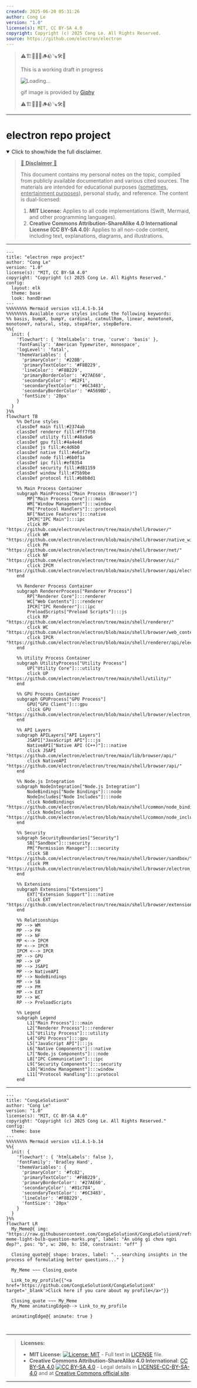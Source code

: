 ```yaml
---
created: 2025-06-20 05:31:26
author: Cong Le
version: "1.0"
license(s): MIT, CC BY-SA 4.0
copyright: Copyright (c) 2025 Cong Le. All Rights Reserved.
source: https://github.com/electron/electron
---
```



> ⚠️🏗️🚧🦺🧱🪵🪨🪚🛠️👷
> 
> This is a working draft in progress
> 
> ![Loading...](https://media2.giphy.com/media/v1.Y2lkPTc5MGI3NjExMXVjejV3dnVjc2o5MXd3eXBvcDR1cHlzbHQ1Z2R6YjY0ZHpmdjJ6OCZlcD12MV9pbnRlcm5hbF9naWZfYnlfaWQmY3Q9Zw/hL9q5k9dk9l0wGd4e0/giphy.gif)
>
> gif image is provided by [Giphy](https://giphy.com)
> 
> ⚠️🏗️🚧🦺🧱🪵🪨🪚🛠️👷


----




# electron repo project
<details open>
<summary>Click to show/hide the full disclaimer.</summary>
   
> <ins>📢 **Disclaimer** 🚨</ins>
>
> This document contains my personal notes on the topic,
> compiled from publicly available documentation and various cited sources.
> The materials are intended for educational purposes (<ins>sometimes, entertainment purposes</ins>), personal study, and reference.
> The content is dual-licensed:
> 1. **MIT License:** Applies to all code implementations (Swift, Mermaid, and other programming languages).
> 2. **Creative Commons Attribution-ShareAlike 4.0 International License (CC BY-SA 4.0):** Applies to all non-code content, including text, explanations, diagrams, and illustrations.

</details>


----

```mermaid
---
title: "electron repo project"
author: "Cong Le"
version: "1.0"
license(s): "MIT, CC BY-SA 4.0"
copyright: "Copyright (c) 2025 Cong Le. All Rights Reserved."
config:
  layout: elk
  theme: base
  look: handDrawn
---
%%%%%%%% Mermaid version v11.4.1-b.14
%%%%%%%% Available curve styles include the following keywords:
%% basis, bumpX, bumpY, cardinal, catmullRom, linear, monotoneX, monotoneY, natural, step, stepAfter, stepBefore.
%%{
  init: {
    'flowchart': { 'htmlLabels': true, 'curve': 'basis' },
    'fontFamily': 'American Typewriter, monospace',
    'logLevel': 'fatal',
    'themeVariables': {
      'primaryColor': '#22BB',
      'primaryTextColor': '#F8B229',
      'lineColor': '#F8B229',
      'primaryBorderColor': '#27AE60',
      'secondaryColor': '#E2F1',
      'secondaryTextColor': '#6C3483',
      'secondaryBorderColor': '#A569BD',
      'fontSize': '20px'
    }
  }
}%%
flowchart TB
    %% Define styles
    classDef main fill:#2374ab
    classDef renderer fill:#ff7f50
    classDef utility fill:#48a9a6
    classDef gpu fill:#4a4e4d
    classDef js fill:#c4d6b0
    classDef native fill:#e6af2e
    classDef node fill:#6b0f1a
    classDef ipc fill:#ef8354
    classDef security fill:#d81159
    classDef window fill:#75b9be
    classDef protocol fill:#b8b8d1

    %% Main Process Container
    subgraph MainProcess["Main Process (Browser)"]
        MP["Main Process Core"]:::main
        WM["Window Management"]:::window
        PH["Protocol Handlers"]:::protocol
        NF["Native Features"]:::native
        IPCM["IPC Main"]:::ipc
        click MP "https://github.com/electron/electron/tree/main/shell/browser/"
        click WM "https://github.com/electron/electron/blob/main/shell/browser/native_window.h"
        click PH "https://github.com/electron/electron/tree/main/shell/browser/net/"
        click NF "https://github.com/electron/electron/tree/main/shell/browser/ui/"
        click IPCM "https://github.com/electron/electron/blob/main/shell/browser/api/electron_api_ipc_main.cc"
    end

    %% Renderer Process Container
    subgraph RendererProcess["Renderer Process"]
        RP["Renderer Core"]:::renderer
        WC["Web Contents"]:::renderer
        IPCR["IPC Renderer"]:::ipc
        PreloadScripts["Preload Scripts"]:::js
        click RP "https://github.com/electron/electron/tree/main/shell/renderer/"
        click WC "https://github.com/electron/electron/blob/main/shell/browser/web_contents_preferences.h"
        click IPCR "https://github.com/electron/electron/blob/main/shell/renderer/api/electron_api_ipc_renderer.cc"
    end

    %% Utility Process Container
    subgraph UtilityProcess["Utility Process"]
        UP["Utility Core"]:::utility
        click UP "https://github.com/electron/electron/tree/main/shell/utility/"
    end

    %% GPU Process Container
    subgraph GPUProcess["GPU Process"]
        GPU["GPU Client"]:::gpu
        click GPU "https://github.com/electron/electron/blob/main/shell/browser/electron_gpu_client.cc"
    end

    %% API Layers
    subgraph APILayers["API Layers"]
        JSAPI["JavaScript API"]:::js
        NativeAPI["Native API (C++)"]:::native
        click JSAPI "https://github.com/electron/electron/tree/main/lib/browser/api/"
        click NativeAPI "https://github.com/electron/electron/tree/main/shell/browser/api/"
    end

    %% Node.js Integration
    subgraph NodeIntegration["Node.js Integration"]
        NodeBindings["Node Bindings"]:::node
        NodeIncludes["Node Includes"]:::node
        click NodeBindings "https://github.com/electron/electron/blob/main/shell/common/node_bindings.cc"
        click NodeIncludes "https://github.com/electron/electron/blob/main/shell/common/node_includes.h"
    end

    %% Security
    subgraph SecurityBoundaries["Security"]
        SB["Sandbox"]:::security
        PM["Permission Manager"]:::security
        click SB "https://github.com/electron/electron/tree/main/shell/browser/sandbox/"
        click PM "https://github.com/electron/electron/blob/main/shell/browser/electron_permission_manager.cc"
    end

    %% Extensions
    subgraph Extensions["Extensions"]
        EXT["Extension Support"]:::native
        click EXT "https://github.com/electron/electron/tree/main/shell/browser/extensions/"
    end

    %% Relationships
    MP --> WM
    MP --> PH
    MP --> NF
    MP <--> IPCM
    RP <--> IPCR
    IPCM <--> IPCR
    MP --> GPU
    MP --> UP
    MP --> JSAPI
    MP --> NativeAPI
    RP --> NodeBindings
    MP --> SB
    MP --> PM
    MP --> EXT
    RP --> WC
    RP --> PreloadScripts

    %% Legend
    subgraph Legend
        L1["Main Process"]:::main
        L2["Renderer Process"]:::renderer
        L3["Utility Process"]:::utility
        L4["GPU Process"]:::gpu
        L5["JavaScript API"]:::js
        L6["Native Components"]:::native
        L7["Node.js Components"]:::node
        L8["IPC Communication"]:::ipc
        L9["Security Components"]:::security
        L10["Window Management"]:::window
        L11["Protocol Handling"]:::protocol
    end
```

-----

<!-- 
```mermaid
%% Current Mermaid version
info
```  -->


```mermaid
---
title: "CongLeSolutionX"
author: "Cong Le"
version: "1.0"
license(s): "MIT, CC BY-SA 4.0"
copyright: "Copyright (c) 2025 Cong Le. All Rights Reserved."
config:
  theme: base
---
%%%%%%%% Mermaid version v11.4.1-b.14
%%{
  init: {
    'flowchart': { 'htmlLabels': false },
    'fontFamily': 'Bradley Hand',
    'themeVariables': {
      'primaryColor': '#fc82',
      'primaryTextColor': '#F8B229',
      'primaryBorderColor': '#27AE60',
      'secondaryColor': '#81c784',
      'secondaryTextColor': '#6C3483',
      'lineColor': '#F8B229',
      'fontSize': '20px'
    }
  }
}%%
flowchart LR
  My_Meme@{ img: "https://raw.githubusercontent.com/CongLeSolutionX/CongLeSolutionX/refs/heads/main/assets/images/My-meme-light-bulb-question-marks.png", label: "Ăn uống gì chưa ngừi đẹp?", pos: "b", w: 200, h: 150, constraint: "off" }

  Closing_quote@{ shape: braces, label: "...searching insights in the process of formulating better questions..." }
    
  My_Meme ~~~ Closing_quote
    
  Link_to_my_profile{{"<a href='https://github.com/CongLeSolutionX/CongLeSolutionX' target='_blank'>Click here if you care about my profile</a>"}}

  Closing_quote ~~~ My_Meme
  My_Meme animatingEdge@--> Link_to_my_profile
  
  animatingEdge@{ animate: true }



```

---
>**Licenses:**
>
>- **MIT License:**  [![License: MIT](https://img.shields.io/badge/License-MIT-yellow.svg)](LICENSE) - Full text in [LICENSE](LICENSE) file.
>- **Creative Commons Attribution-ShareAlike 4.0 International**: [CC BY-SA 4.0](https://creativecommons.org/licenses/by-sa/4.0/) [![CC BY-SA 4.0](https://licensebuttons.net/l/by-sa/4.0/88x31.png)](https://creativecommons.org/licenses/by-sa/4.0/) - Legal details in [LICENSE-CC-BY-SA-4.0](THE_PAST/LICENSE-CC-BY-SA-4.0) and at [Creative Commons official site](https://creativecommons.org/licenses/by-sa/4.0/).
>
---